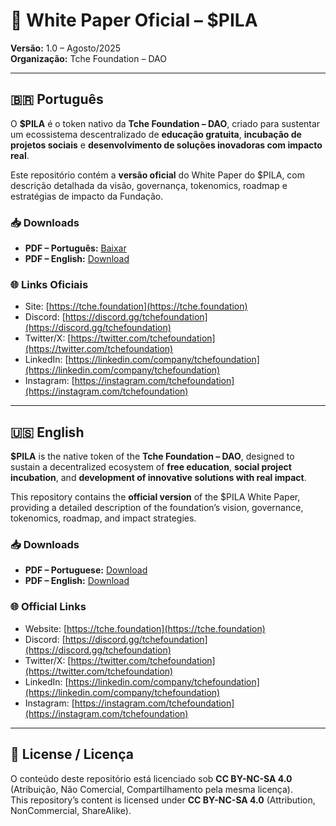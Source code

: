 # 📄 White Paper Oficial – $PILA  
**Versão:** 1.0 – Agosto/2025  
**Organização:** Tche Foundation – DAO  

---

## 🇧🇷 Português

O **$PILA** é o token nativo da **Tche Foundation – DAO**, criado para sustentar um ecossistema descentralizado de **educação gratuita**, **incubação de projetos sociais** e **desenvolvimento de soluções inovadoras com impacto real**.

Este repositório contém a **versão oficial** do White Paper do $PILA, com descrição detalhada da visão, governança, tokenomics, roadmap e estratégias de impacto da Fundação.

### 📥 Downloads
- **PDF – Português:** [Baixar](link_para_pdf_pt)
- **PDF – English:** [Download](link_para_pdf_en)

### 🌐 Links Oficiais
- Site: [https://tche.foundation](https://tche.foundation)  
- Discord: [https://discord.gg/tchefoundation](https://discord.gg/tchefoundation)  
- Twitter/X: [https://twitter.com/tchefoundation](https://twitter.com/tchefoundation)  
- LinkedIn: [https://linkedin.com/company/tchefoundation](https://linkedin.com/company/tchefoundation)  
- Instagram: [https://instagram.com/tchefoundation](https://instagram.com/tchefoundation)  

---

## 🇺🇸 English

**$PILA** is the native token of the **Tche Foundation – DAO**, designed to sustain a decentralized ecosystem of **free education**, **social project incubation**, and **development of innovative solutions with real impact**.

This repository contains the **official version** of the $PILA White Paper, providing a detailed description of the foundation’s vision, governance, tokenomics, roadmap, and impact strategies.

### 📥 Downloads
- **PDF – Portuguese:** [Download](link_para_pdf_pt)
- **PDF – English:** [Download](link_para_pdf_en)

### 🌐 Official Links
- Website: [https://tche.foundation](https://tche.foundation)  
- Discord: [https://discord.gg/tchefoundation](https://discord.gg/tchefoundation)  
- Twitter/X: [https://twitter.com/tchefoundation](https://twitter.com/tchefoundation)  
- LinkedIn: [https://linkedin.com/company/tchefoundation](https://linkedin.com/company/tchefoundation)  
- Instagram: [https://instagram.com/tchefoundation](https://instagram.com/tchefoundation)  

---

## 📜 License / Licença
O conteúdo deste repositório está licenciado sob **CC BY-NC-SA 4.0** (Atribuição, Não Comercial, Compartilhamento pela mesma licença).  
This repository’s content is licensed under **CC BY-NC-SA 4.0** (Attribution, NonCommercial, ShareAlike).
